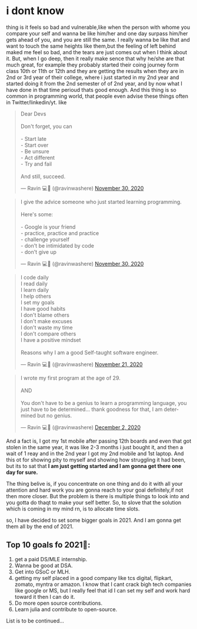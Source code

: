 # i dont know
thing is it feels so bad and vulnerable,like when the person with whome you compare your self and wanna be like him/her and one day surpass him/her gets ahead of you, and you are still the same. I really wanna be like that and want to touch the same heights like them,but the feeling of left behind maked me feel so bad, and the tears are just comes out when I think about it. But, when I go deep, then it really make sence that why he/she are that much great, for example they probably started their coing journey form class 10th or 11th or 12th and they are getting the results when they are in 2nd or 3rd year of their college, where i just started in my 2nd year and started doing it from the 2nd semester of of 2nd year, and by now what I have done in that time perioud thats good enough. And this thing is so common in programming world, that people even advise these things  often in Twitter/linkedin/yt. like 
<p align="center">
<blockquote class="twitter-tweet"><p lang="en" dir="ltr">Dear Devs<br><br>Don&#39;t forget, you can <br><br>- Start late<br>- Start over <br>- Be unsure<br>- Act different<br>- Try and fail <br><br>And still, succeed.</p>&mdash; Ravin 💻🚀 (@ravinwashere) <a href="https://twitter.com/ravinwashere/status/1333280449750212610?ref_src=twsrc%5Etfw">November 30, 2020</a></blockquote> <script async src="https://platform.twitter.com/widgets.js" charset="utf-8"></script><blockquote class="twitter-tweet"><p lang="en" dir="ltr">I give the advice someone who just started learning programming.<br><br>Here&#39;s some: <br><br>- Google is your friend<br>- practice, practice and practice<br>- challenge yourself<br>- don&#39;t be intimidated by code<br>- don&#39;t give up</p>&mdash; Ravin 💻🚀 (@ravinwashere) <a href="https://twitter.com/ravinwashere/status/1333411874918989824?ref_src=twsrc%5Etfw">November 30, 2020</a></blockquote> <script async src="https://platform.twitter.com/widgets.js" charset="utf-8"></script><blockquote class="twitter-tweet"><p lang="en" dir="ltr">I code daily<br>I read daily<br>I learn daily<br>I help others<br>I set my goals<br>I have good habits<br>I don&#39;t blame others<br>I don&#39;t make excuses <br>I don&#39;t waste my time<br>I don&#39;t compare others <br>I have a positive mindset<br><br>Reasons why I am a good Self-taught software engineer.</p>&mdash; Ravin 💻🚀 (@ravinwashere) <a href="https://twitter.com/ravinwashere/status/1330063551004864512?ref_src=twsrc%5Etfw">November 21, 2020</a></blockquote> <script async src="https://platform.twitter.com/widgets.js" charset="utf-8"></script><blockquote class="twitter-tweet"><p lang="en" dir="ltr">I wrote my first program at the age of 29.<br><br>AND<br><br>You don&#39;t have to be a genius to learn a programming language, you just have to be determined... thank goodness for that, I am determined but no genius.</p>&mdash; Ravin 💻🚀 (@ravinwashere) <a href="https://twitter.com/ravinwashere/status/1334151153559302149?ref_src=twsrc%5Etfw">December 2, 2020</a></blockquote> <script async src="https://platform.twitter.com/widgets.js" charset="utf-8"></script>
</p>
And a fact is, I got my 1st mobile after passing 12th boards and even that got stolen in the same year, it was like 2-3 months i just bought it, and then a wait of 1 reay and in the 2nd year I got my 2nd mobile and 1st laptop. And this ot for showing pity to myself and showing how struggling it had been, but its to sat that <strong>I am just getting started and I am gonna get there one day for sure.</strong> 

The thing belive is, if you concentrate on one thing and do it with all your attention and hard work you are gonna reach to your goal definitely,if not then more closer.
But the problem is there is multiple things to look into and you gotta do thaqt to make your self better. So, to slove that the solution which is coming in my mind rn, is to allocate time slots. 



so, I have decided to set some bigger goals in 2021. 
And I am gonna get them all by the end of 2021.



## Top 10 goals fo 2021🌟:

1. get a paid DS/MLE internship.
2. Wanna be good at DSA.
3. Get into GSoC or MLH.
4. getting my self placed in a good company like tcs digital, flipkart, zomato, myntra or amazon. I know that I cant crack bigh tech companies like google or MS, but I really feel that id I can set my self and work hard toward it then I can do it. 
5. Do more open source contributions. 
6. Learn julia and contribute to open-source.

List is to be continued...
